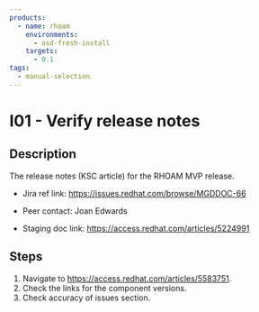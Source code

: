 ```yaml
---
products:
  - name: rhoam
    environments:
      - osd-fresh-install
    targets:
      - 0.1
tags:
  - manual-selection
---
```


# I01 - Verify release notes

## Description

The release notes (KSC article) for the RHOAM MVP release.

- Jira ref link: https://issues.redhat.com/browse/MGDDOC-66

- Peer contact: Joan Edwards

* Staging doc link: https://access.redhat.com/articles/5224991

## Steps

1. Navigate to https://access.redhat.com/articles/5583751.
2. Check the links for the component versions.
3. Check accuracy of issues section.
